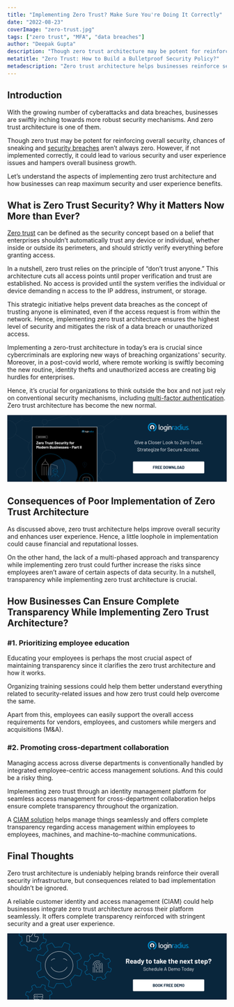 ```yaml
---
title: "Implementing Zero Trust? Make Sure You're Doing It Correctly"
date: "2022-08-23"
coverImage: "zero-trust.jpg"
tags: ["zero trust", "MFA", "data breaches"]
author: "Deepak Gupta" 
description: "Though zero trust architecture may be potent for reinforcing overall security, chances of sneaking and security breaches aren’t always zero. If not implemented correctly, zero trust could lead to various security and user experience issues and hampers overall business growth."
metatitle: "Zero Trust: How to Build a Bulletproof Security Policy?"
metadescription: "Zero trust architecture helps businesses reinforce security and enhance customer experience. Read on to know the correct implementation method."
---
```



## Introduction

With the growing number of cyberattacks and data breaches, businesses are swiftly inching towards more robust security mechanisms. And zero trust architecture is one of them. 

Though zero trust may be potent for reinforcing overall security, chances of sneaking and [security breaches](https://www.loginradius.com/blog/identity/how-to-handle-data-breaches/) aren’t always zero. However, if not implemented correctly, it could lead to various security and user experience issues and hampers overall business growth. 

Let’s understand the aspects of implementing zero trust architecture and how businesses can reap maximum security and user experience benefits. 


## What is Zero Trust Security? Why it Matters Now More than Ever? 

[Zero trust](https://www.loginradius.com/blog/identity/beginners-guide-zero-trust-security/) can be defined as the security concept based on a belief that enterprises shouldn’t automatically trust any device or individual, whether inside or outside its perimeters, and should strictly verify everything before granting access.

In a nutshell, zero trust relies on the principle of “don’t trust anyone.” This architecture cuts all access points until proper verification and trust are established. No access is provided until the system verifies the individual or device demanding n access to the IP address, instrument, or storage.

This strategic initiative helps prevent data breaches as the concept of trusting anyone is eliminated, even if the access request is from within the network. Hence, implementing zero trust architecture ensures the highest level of security and mitigates the risk of a data breach or unauthorized access.

Implementing a zero-trust architecture in today’s era is crucial since cybercriminals are exploring new ways of breaching organizations' security. Moreover, in a post-covid world, where remote working is swiftly becoming the new routine, identity thefts and unauthorized access are creating big hurdles for enterprises. 

Hence, it’s crucial for organizations to think outside the box and not just rely on conventional security mechanisms, including [multi-factor authentication](https://www.loginradius.com/multi-factor-authentication/). Zero trust architecture has become the new normal. 


[![zt-part2](zt-part2.png)](https://www.loginradius.com/resource/zero-trust-security/)


## Consequences of Poor Implementation of Zero Trust Architecture

As discussed above, zero trust architecture helps improve overall security and enhances user experience. Hence, a little loophole in implementation could cause financial and reputational losses. 

On the other hand, the lack of a multi-phased approach and transparency while implementing zero trust could further increase the risks since employees aren’t aware of certain aspects of data security. In a nutshell, transparency while implementing zero trust architecture is crucial. 


## How Businesses Can Ensure Complete Transparency While Implementing Zero Trust Architecture?


### #1. Prioritizing employee education 

Educating your employees is perhaps the most crucial aspect of maintaining transparency since it clarifies the zero trust architecture and how it works. 

Organizing training sessions could help them better understand everything related to security-related issues and how zero trust could help overcome the same. 

Apart from this, employees can easily support the overall access requirements for vendors, employees, and customers while mergers and acquisitions (M&A). 


### #2. Promoting cross-department collaboration

Managing access across diverse departments is conventionally handled by integrated employee-centric access management solutions. And this could be a risky thing. 

Implementing zero trust through an identity management platform for seamless access management for cross-department collaboration helps ensure complete transparency throughout the organization. 

A [CIAM solution](https://www.loginradius.com/blog/identity/customer-identity-and-access-management/) helps manage things seamlessly and offers complete transparency regarding access management within employees to employees, machines, and machine-to-machine communications. 


## Final Thoughts

Zero trust architecture is undeniably helping brands reinforce their overall security infrastructure, but consequences related to bad implementation shouldn’t be ignored. 

A reliable customer identity and access management (CIAM) could help businesses integrate zero trust architecture across their platform seamlessly. It offers complete transparency reinforced with stringent security and a great user experience.  


[![book-a-demo-loginradius](../../assets/book-a-demo-loginradius.png)](https://www.loginradius.com/book-a-demo/)
